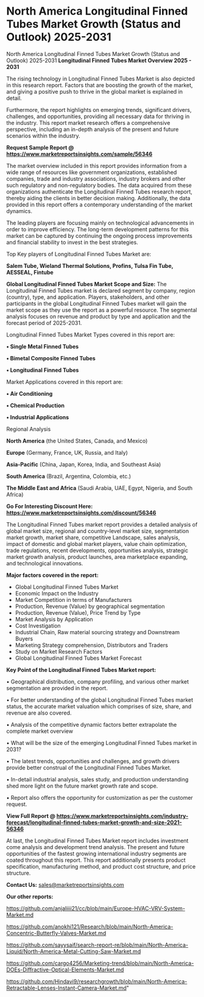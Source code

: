 # North America Longitudinal Finned Tubes Market Growth (Status and Outlook) 2025-2031
North America Longitudinal Finned Tubes Market Growth (Status and Outlook) 2025-2031
<Strong> Longitudinal Finned Tubes Market Overview 2025 - 2031</strong>

The rising technology in Longitudinal Finned Tubes Market is also depicted in this research report. Factors that are boosting the growth of the market, and giving a positive push to thrive in the global market is explained in detail.

Furthermore, the report highlights on emerging trends, significant drivers, challenges, and opportunities, providing all necessary data for thriving in the industry. This report market research offers a comprehensive perspective, including an in-depth analysis of the present and future scenarios within the industry.

<strong>Request Sample Report @ <a href=https://www.marketreportsinsights.com/sample/56346>https://www.marketreportsinsights.com/sample/56346</a></strong>

The market overview included in this report provides information from a wide range of resources like government organizations, established companies, trade and industry associations, industry brokers and other such regulatory and non-regulatory bodies. The data acquired from these organizations authenticate the Longitudinal Finned Tubes research report, thereby aiding the clients in better decision making. Additionally, the data provided in this report offers a contemporary understanding of the market dynamics.

The leading players are focusing mainly on technological advancements in order to improve efficiency. The long-term development patterns for this market can be captured by continuing the ongoing process improvements and financial stability to invest in the best strategies.

Top Key players of Longitudinal Finned Tubes Market are:

<strong>Salem Tube, Wieland Thermal Solutions, Profins, Tulsa Fin Tube, AESSEAL, Fintube</strong>

<strong><b>Global Longitudinal Finned Tubes Market Scope and Size:</b></strong>
The Longitudinal Finned Tubes market is declared segment by company, region (country), type, and application. Players, stakeholders, and other participants in the global Longitudinal Finned Tubes market will gain the market scope as they use the report as a powerful resource. The segmental analysis focuses on revenue and product by type and application and the forecast period of 2025-2031.

Longitudinal Finned Tubes Market Types covered in this report are:

<strong>• Single Metal Finned Tubes

• Bimetal Composite Finned Tubes

• Longitudinal Finned Tubes</strong>

Market Applications covered in this report are:

<strong>• Air Conditioning

• Chemical Production

• Industrial Applications</strong> 

Regional Analysis

<strong>North America</strong> (the United States, Canada, and Mexico)

<strong>Europe</strong> (Germany, France, UK, Russia, and Italy)

<strong>Asia-Pacific</strong> (China, Japan, Korea, India, and Southeast Asia)

<strong>South America</strong> (Brazil, Argentina, Colombia, etc.)

<strong>The Middle East and Africa</strong> (Saudi Arabia, UAE, Egypt, Nigeria, and South Africa)

<strong>Go For Interesting Discount Here: <a href=https://www.marketreportsinsights.com/discount/56346>https://www.marketreportsinsights.com/discount/56346</a></strong>

The Longitudinal Finned Tubes market report provides a detailed analysis of global market size, regional and country-level market size, segmentation market growth, market share, competitive Landscape, sales analysis, impact of domestic and global market players, value chain optimization, trade regulations, recent developments, opportunities analysis, strategic market growth analysis, product launches, area marketplace expanding, and technological innovations.

<strong><b>Major factors covered in the report:</b></strong>
<ul>
  <li>Global Longitudinal Finned Tubes Market </li>
  <li>Economic Impact on the Industry</li>
  <li>Market Competition in terms of Manufacturers</li>
  <li>Production, Revenue (Value) by geographical segmentation</li>
  <li>Production, Revenue (Value), Price Trend by Type</li>
  <li>Market Analysis by Application</li>
  <li>Cost Investigation</li>
  <li>Industrial Chain, Raw material sourcing strategy and Downstream Buyers</li>
  <li>Marketing Strategy comprehension, Distributors and Traders</li>
  <li>Study on Market Research Factors</li>
  <li>Global Longitudinal Finned Tubes Market Forecast</li>
</ul>

<strong><b>Key Point of the Longitudinal Finned Tubes Market report:</b></strong>

• Geographical distribution, company profiling, and various other market segmentation are provided in the report.

• For better understanding of the global Longitudinal Finned Tubes market status, the accurate market valuation which comprises of size, share, and revenue are also covered.

• Analysis of the competitive dynamic factors better extrapolate the complete market overview

• What will be the size of the emerging Longitudinal Finned Tubes market in 2031?

• The latest trends, opportunities and challenges, and growth drivers provide better construal of the Longitudinal Finned Tubes Market.

• In-detail industrial analysis, sales study, and production understanding shed more light on the future market growth rate and scope.

• Report also offers the opportunity for customization as per the customer request.

<strong><b>View Full Report @ <a href=https://www.marketreportsinsights.com/industry-forecast/longitudinal-finned-tubes-market-growth-and-size-2021-56346>https://www.marketreportsinsights.com/industry-forecast/longitudinal-finned-tubes-market-growth-and-size-2021-56346</a></b></strong>


At last, the Longitudinal Finned Tubes Market report includes investment come analysis and development trend analysis. The present and future opportunities of the fastest growing international industry segments are coated throughout this report. This report additionally presents product specification, manufacturing method, and product cost structure, and price structure.

<strong>Contact Us:</strong>
sales@marketreportsinsights.com

<strong>Our other reports:</strong>

<a href=https://github.com/anjaliiii21/cc/blob/main/Europe-HVAC-VRV-System-Market.md>https://github.com/anjaliiii21/cc/blob/main/Europe-HVAC-VRV-System-Market.md</a>

<a href=https://github.com/anokhi121/Research/blob/main/North-America-Concentric-Butterfly-Valves-Market.md>https://github.com/anokhi121/Research/blob/main/North-America-Concentric-Butterfly-Valves-Market.md</a>

<a href=https://github.com/sayysaif/search-report-re/blob/main/North-America-Liquid/North-America-Metal-Cutting-Saw-Market.md>https://github.com/sayysaif/search-report-re/blob/main/North-America-Liquid/North-America-Metal-Cutting-Saw-Market.md</a>

<a href=https://github.com/cargo4256/Marketing-trend/blob/main/North-America-DOEs-Diffractive-Optical-Elements-Market.md>https://github.com/cargo4256/Marketing-trend/blob/main/North-America-DOEs-Diffractive-Optical-Elements-Market.md</a>

<a href=https://github.com/Hindavi9/researchgrowth/blob/main/North-America-Retractable-Lenses-Instant-Camera-Market.md>https://github.com/Hindavi9/researchgrowth/blob/main/North-America-Retractable-Lenses-Instant-Camera-Market.md</a>"
